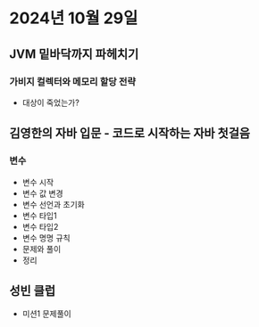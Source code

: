 # 2024년 10월 29일

## JVM 밑바닥까지 파헤치기

### 가비지 컬렉터와 메모리 할당 전략

- 대상이 죽었는가?

## 김영한의 자바 입문 - 코드로 시작하는 자바 첫걸음

### 변수

- 변수 시작
- 변수 값 변경
- 변수 선언과 초기화
- 변수 타입1
- 변수 타입2
- 변수 명명 규칙
- 문제와 풀이
- 정리

## 성빈 클럽

- 미션1 문제풀이

